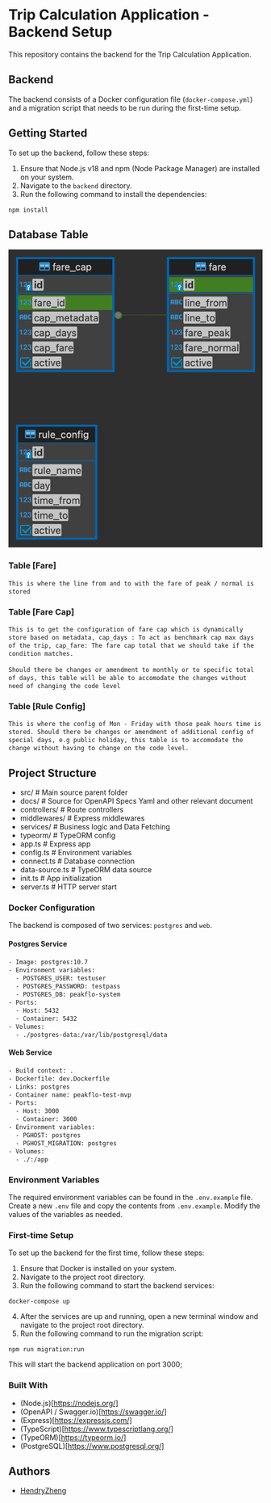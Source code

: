 # Trip Calculation Application - Backend Setup

This repository contains the backend for the Trip Calculation Application.

## Backend

The backend consists of a Docker configuration file (`docker-compose.yml`) and a migration script that needs to be run during the first-time setup.

## Getting Started

To set up the backend, follow these steps:

1. Ensure that Node.js v18 and npm (Node Package Manager) are installed on your system.
2. Navigate to the `backend` directory.
3. Run the following command to install the dependencies:

```shell
npm install
```

## Database Table
![Database Schme](./docs/trip-fare-erd.png)

### Table [Fare]
```
This is where the line from and to with the fare of peak / normal is stored
```

### Table [Fare Cap]
```
This is to get the configuration of fare cap which is dynamically store based on metadata, cap_days : To act as benchmark cap max days of the trip, cap_fare: The fare cap total that we should take if the condition matches.

Should there be changes or amendment to monthly or to specific total of days, this table will be able to accomodate the changes without need of changing the code level
```

### Table [Rule Config]
```
This is where the config of Mon - Friday with those peak hours time is stored. Should there be changes or amendment of additional config of special days, e.g public holiday, this table is to accomodate the change without having to change on the code level.
```

## Project Structure 
- src/ # Main source parent folder
- docs/ # Source for OpenAPI Specs Yaml and other relevant document
- controllers/ # Route controllers 
- middlewares/ # Express middlewares
- services/ # Business logic and Data Fetching
- typeorm/ # TypeORM config
- app.ts # Express app
- config.ts # Environment variables 
- connect.ts # Database connection
- data-source.ts # TypeORM data source
- init.ts # App initialization
- server.ts # HTTP server start

### Docker Configuration

The backend is composed of two services: `postgres` and `web`.

#### Postgres Service

```
- Image: postgres:10.7
- Environment variables:
  - POSTGRES_USER: testuser
  - POSTGRES_PASSWORD: testpass
  - POSTGRES_DB: peakflo-system
- Ports:
  - Host: 5432
  - Container: 5432
- Volumes:
  - ./postgres-data:/var/lib/postgresql/data
```

#### Web Service
```
- Build context: .
- Dockerfile: dev.Dockerfile
- Links: postgres
- Container name: peakflo-test-mvp
- Ports:
  - Host: 3000
  - Container: 3000
- Environment variables:
  - PGHOST: postgres
  - PGHOST_MIGRATION: postgres
- Volumes:
  - ./:/app
```

### Environment Variables

The required environment variables can be found in the `.env.example` file. Create a new `.env` file and copy the contents from `.env.example`. Modify the values of the variables as needed.


### First-time Setup

To set up the backend for the first time, follow these steps:

1. Ensure that Docker is installed on your system.
2. Navigate to the project root directory.
3. Run the following command to start the backend services:

```shell
docker-compose up
```

4. After the services are up and running, open a new terminal window and navigate to the project root directory.
5. Run the following command to run the migration script:

```shell
npm run migration:run
```

This will start the backend application on port 3000;

### Built With
- (Node.js)[https://nodejs.org/]
- (OpenAPI / Swagger.io)[https://swagger.io/]
- (Express)[https://expressjs.com/]
- (TypeScript)[https://www.typescriptlang.org/]
- (TypeORM)[https://typeorm.io/]
- (PostgreSQL)[https://www.postgresql.org/]
## Authors

- [HendryZheng](https://github.com/xen-HendryZheng)